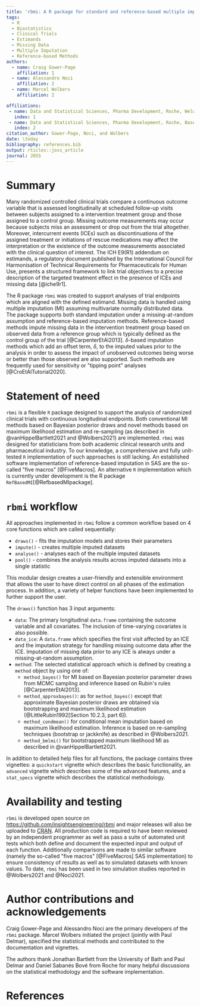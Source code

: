 ```yaml
---
title: 'rbmi: A R package for standard and reference-based multiple imputation methods'
tags:
  - R
  - Biostatistics
  - Clinical Trials
  - Estimands
  - Missing Data
  - Multiple Imputation
  - Reference-based Methods
authors:
  - name: Craig Gower-Page
    affiliation: 1
  - name: Alessandro Noci
    affiliation: 2
  - name: Marcel Wolbers
    affiliation: 2

affiliations:
 - name: Data and Statistical Sciences, Pharma Development, Roche, Welwyn Garden City, UK
   index: 1
 - name: Data and Statistical Sciences, Pharma Development, Roche, Basel, Switzerland
   index: 2
citation_author: Gower-Page, Noci, and Wolbers
date: \today
bibliography: references.bib
output: rticles::joss_article
journal: JOSS
---
```




# Summary 

Many randomized controlled clinical trials compare a continuous outcome variable that is assessed longitudinally at scheduled follow-up visits between subjects assigned to a intervention treatment group and those assigned to a control group. 
Missing outcome measurements may occur because subjects miss an assessment or drop out from the trial altogether. 
Moreover, intercurrent events (ICEs) such as discontinuations of the assigned treatment or initiations of rescue medications may affect the interpretation or the existence of the outcome measurements associated with the clinical question of interest. The ICH E9(R1) addendum on estimands, a regulatory document published by the International Council for Harmonisation of Technical Requirements for Pharmaceuticals for Human Use, presents a structured framework to link trial objectives to a precise description of the targeted treatment effect in the presence of ICEs and missing data [@iche9r1].

The R package `rbmi` was created to support analyses of trial endpoints which are aligned with the defined estimand.
Missing data is handled using multiple imputation (MI) assuming multivariate normally distributed data. 
The package supports both standard imputation under a missing-at-random assumption and reference-based imputation methods. Reference-based methods impute missing data in the intervention treatment group based on observed data from a reference group which is typically defined as the control group of the trial [@CarpenterEtAl2013]. $\delta$-based imputation methods which add an offset term, $\delta$, to the imputed values prior to the analysis in order to assess the impact of unobserved outcomes being worse or better than those observed are also supported. Such methods are frequently used for sensitivity or "tipping point" analyses [@CroEtAlTutorial2020]. 


# Statement of need 

`rbmi` is a flexible `R` package designed to support the analysis of randomized clinical trials with continuous longitudinal endpoints. 
Both conventional MI methods based on Bayesian posterior draws and novel methods based on maximum likelihood estimation and re-sampling (as described in @vanHippelBartlett2021 and @Wolbers2021) are implemented. `rbmi` was designed for statisticians from both academic clinical research units and pharmaceutical industry. To our knowledge, a comprehensive and  fully unit-tested `R` implementation of such approaches is still lacking. An established software implementation of reference-based imputation in SAS are the so-called "five macros" [@FiveMacros]. An alternative `R` implementation which is currently under development is the R package `RefBasedMI`[@RefbasedMIpackage].

# `rbmi` workflow

All approaches implemented in `rbmi` follow a common workflow based on 4 core functions which are called sequentially: 

- `draws()` - fits the imputation models and stores their parameters
- `impute()` - creates multiple imputed datasets
- `analyse()` - analyses each of the multiple imputed datasets
- `pool()` - combines the analysis results across imputed datasets into a single statistic

This modular design creates a user-friendly and extensible environment that allows the user to have direct control on all phases of the estimation process. 
In addition, a variety of helper functions have been implemented to further support the user.

The `draws()` function has 3 input arguments: 

- `data`: The primary longitudinal `data.frame` containing the outcome variable and all covariates. The inclusion of time-varying covariates is also possible.
- `data_ice`: A `data.frame` which specifies the first visit affected by an ICE and the imputation strategy for handling missing outcome data after the ICE. Imputation of missing data prior to any ICE is always under a missing-at-random assumption. 
- `method`: The selected statistical approach which is defined by creating a `method` object by using one of:
    - `method_bayes()` for MI based on Bayesian posterior parameter draws from MCMC sampling and inference based on Rubin's rules [@CarpenterEtAl2013].
    - `method_approxbayes()`: as for `method_bayes()` except that  approximate Bayesian posterior draws are obtained via bootstrapping and maximum likelihood estimation (@LittleRubin1992[Section 10.2.3, part 6]).
    - `method_condmean()` for conditional mean imputation based on maximum likelihood estimation. Inference is based on re-sampling techniques (bootstrap or jackknife) as described in @Wolbers2021.
    - `method_bmlmi()` for bootstrapped maximum likelihood MI as described in @vanHippelBartlett2021.

In addition to detailed help files for all functions, the package contains three vignettes: a `quickstart` vignette which describes the basic functionality, an `advanced` vignette which describes some of the advanced features, and a `stat_specs` vignette which describes the statistical methodology. 

# Availability and testing 

`rbmi` is developed open source on https://github.com/insightsengineering/rbmi and major releases will also be uploaded to [CRAN](https://cran.r-project.org/).
All production code is required to have been reviewed by an independent programmer as well as pass a  suite of automated unit tests which both define and document the expected input and output of each function.
Additionally comparisons are made to similar software (namely the so-called "five macros" [@FiveMacros] SAS implementation) to ensure consistency of results as well as to simulated datasets with known values.
To date, `rbmi` has been used in two simulation studies reported in @Wolbers2021 and @Noci2021.


# Author contributions and acknowledgements

Craig Gower-Page and Alessandro Noci are the primary developers of the `rbmi` package. Marcel Wolbers initiated the project (jointly with Paul Delmar), specified the statistical methods and contributed to the documentation and vignettes. 

The authors thank Jonathan Bartlett from the University of Bath and Paul Delmar and Daniel Sabanés Bové from Roche for many helpful discussions on the statistical methodology and the software implementation.

# References

